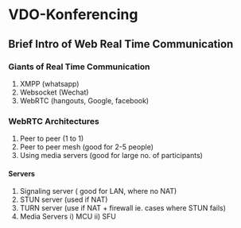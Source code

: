 # VDO-Konferencing

## Brief Intro of Web Real Time Communication

### Giants of Real Time Communication

1) XMPP (whatsapp)
2) Websocket (Wechat)
3) WebRTC (hangouts, Google, facebook)

### WebRTC Architectures

1) Peer to peer (1 to 1)
2) Peer to peer mesh (good for 2-5 people)
3) Using media servers (good for large no. of participants)

#### Servers

1) Signaling server ( good for LAN, where no NAT)
2) STUN server (used if NAT)
3) TURN server (use if NAT + firewall ie. cases where STUN fails)
4) Media Servers
  i) MCU
  ii) SFU


